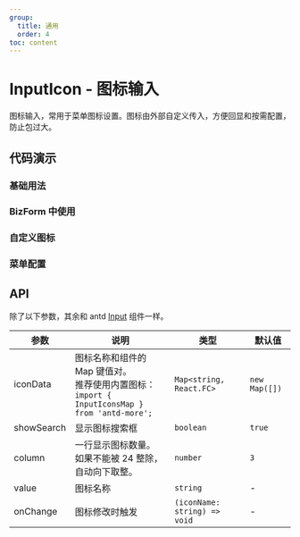 ```yaml
---
group:
  title: 通用
  order: 4
toc: content
---
```


# InputIcon - 图标输入

图标输入，常用于菜单图标设置。图标由外部自定义传入，方便回显和按需配置，防止包过大。

## 代码演示

### 基础用法

<code src="./demos/Demo1.tsx"></code>

### BizForm 中使用

<code src="./demos/bizform-1.tsx"></code>

### 自定义图标

<code src="./demos/define-icon.tsx"></code>

### 菜单配置

<code src="./demos/modal-menu.tsx"></code>

## API

除了以下参数，其余和 antd [Input](https://ant.design/components/input-cn/) 组件一样。

| 参数 | 说明 | 类型 | 默认值 |
| --- | --- | --- | --- |
| iconData | 图标名称和组件的 Map 键值对。<br/>推荐使用内置图标：<br/>`import { InputIconsMap } from 'antd-more';` | `Map<string, React.FC>` | `new Map([])` |
| showSearch | 显示图标搜索框 | `boolean` | `true` |
| column | 一行显示图标数量。<br/>如果不能被 24 整除，自动向下取整。 | `number` | `3` |
| value | 图标名称 | `string` | - |
| onChange | 图标修改时触发 | `(iconName: string) => void` | - |
